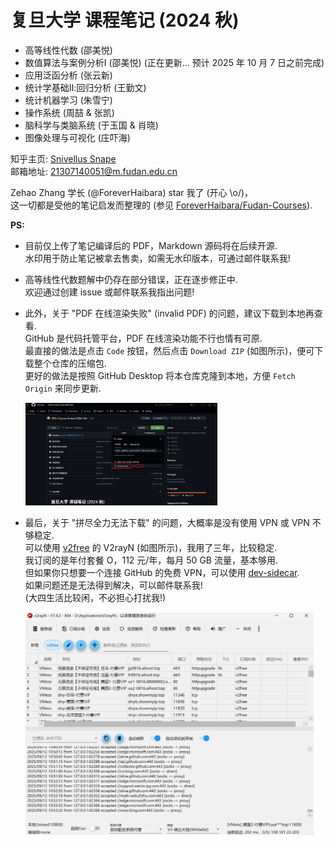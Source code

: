 # 复旦大学 课程笔记 (2024 秋)

- 高等线性代数 (邵美悦)
- 数值算法与案例分析Ⅰ (邵美悦) (正在更新... 预计 $2025$ 年 $10$ 月 $7$ 日之前完成)
- 应用泛函分析 (张云新)
- 统计学基础Ⅱ:回归分析 (王勤文)
- 统计机器学习 (朱雪宁)
- 操作系统 (周喆 & 张凯)
- 脑科学与类脑系统 (于玉国 & 肖晓)
- 图像处理与可视化 (庄吓海)

知乎主页: [Snivellus Snape](https://www.zhihu.com/people/ycy-hbp)  
邮箱地址: 21307140051@m.fudan.edu.cn  

Zehao Zhang 学长 (@ForeverHaibara) star 我了 (开心 \o/)，  
这一切都是受他的笔记启发而整理的 (参见 [ForeverHaibara/Fudan-Courses](https://github.com/ForeverHaibara/Fudan-Courses)).

**PS:**

- 目前仅上传了笔记编译后的 PDF，Markdown 源码将在后续开源.  
  水印用于防止笔记被拿去售卖，如需无水印版本，可通过邮件联系我!  

- 高等线性代数题解中仍存在部分错误，正在逐步修正中.   
  欢迎通过创建 issue 或邮件联系我指出问题!

- 此外，关于 "PDF 在线渲染失败" (invalid PDF) 的问题，建议下载到本地再查看.  
  GitHub 是代码托管平台，PDF 在线渲染功能不行也情有可原.  
  最直接的做法是点击 `Code` 按钮，然后点击 `Download ZIP` (如图所示)，便可下载整个仓库的压缩包.  
  更好的做法是按照 GitHub Desktop 将本仓库克隆到本地，方便 `Fetch Origin` 来同步更新.

  <img src="./figures/fig-1.png" style="zoom:30%;" />

- 最后，关于 "拼尽全力无法下载" 的问题，大概率是没有使用 VPN 或 VPN 不够稳定.  
  可以使用 [v2free](https://v2free.net/) 的 V2rayN (如图所示)，我用了三年，比较稳定.  
  我订阅的是年付套餐 $\mathrm{O}$，$112$ 元/年，每月 $\text{50 GB}$ 流量，基本够用.    
  但如果你只想要一个连接 GitHub 的免费 VPN，可以使用 [dev-sidecar](https://github.com/docmirror/dev-sidecar/releases).  
  如果问题还是无法得到解决，可以邮件联系我!  
  (大四生活比较闲，不必担心打扰我!)

  <img src="./figures/fig-2.png" style="zoom:45%;" />
